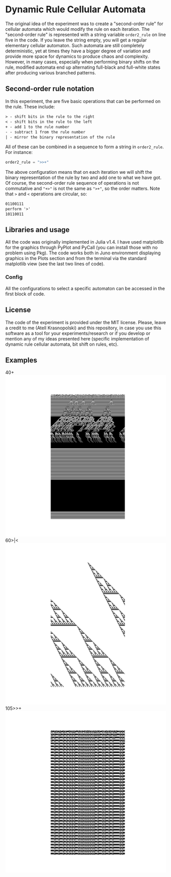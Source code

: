 # Dynamic Rule Cellular Automata
The original idea of the experiment was to create a "second-order rule" for cellular automata which would modify the rule on each iteration. The "second-order rule" is represented with a string variable `order2_rule` on line five in the code. If you leave the string empty, you will get a regular elementary cellular automaton.
Such automata are still completely deterministic, yet at times they have a bigger degree of variation and provide more space for dynamics to produce chaos and complexity. However, in many cases, especially when performing binary shifts on the rule, modified automata end up alternating full-black and full-white states after producing various branched patterns.
## Second-order rule notation
In this experiment, the are five basic operations that can be performed on the rule. These include:
```
> - shift bits in the rule to the right
< - shift bits in the rule to the left
+ - add 1 to the rule number
- - subtract 1 from the rule number
| - mirror the binary representation of the rule
```
All of these can be combined in a sequence to form a string in `order2_rule`. For instance:
```julia
order2_rule = ">>+"
```
The above configuration means that on each iteration we will shift the binary representation of the rule by two and add one to what we have got. Of course, the second-order rule sequence of operations is not commutative and `"+>"` is not the same as `">+"`, so the order matters.
Note that `>` and `<` operations are circular, so:
```
01100111
perform '>'
10110011
```
## Libraries and usage
All the code was originally implemented in Julia v1.4. I have used matplotlib for the graphics through PyPlot and PyCall (you can install those with no problem using Pkg). The code works both in Juno environment displaying graphics in the Plots section and from the terminal via the standard matplotlib view (see the last two lines of code).
### Config
All the configurations to select a specific automaton can be accessed in the first block of code.
## License
The code of the experiment is provided under the MIT license. Please, leave a credit to me (Atell Krasnopolski) and this repository, in case you use this software as a tool for your experiments/research or if you develop or mention any of my ideas presented here (specific implementation of dynamic rule cellular automata, bit shift on rules, etc).
## Examples
40+
![40+](40+.png)
60>|<
![60>|<](60>|<.png)
105>>+
![105>>+](105>>+.png)
